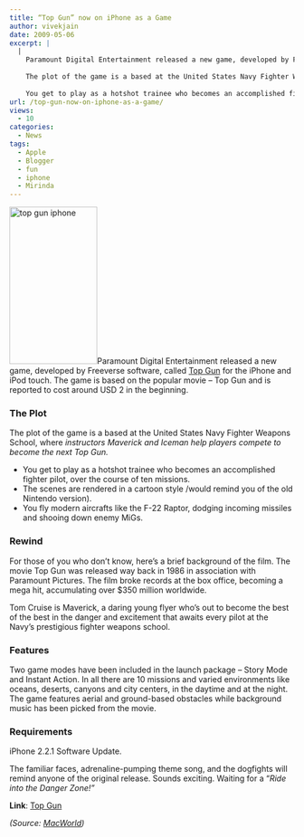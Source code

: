 ```yaml
---
title: “Top Gun” now on iPhone as a Game
author: vivekjain
date: 2009-05-06
excerpt: |
  |
    Paramount Digital Entertainment released a new game, developed by Freeverse software, called Top Gun for the iPhone and iPod touch. The game is based on the popular movie - Top Gun and is reported to cost around USD 2 in the beginning.
    
    The plot of the game is a based at the United States Navy Fighter Weapons School, where instructors Maverick and Iceman help players compete to become the next Top Gun. 
    
    You get to play as a hotshot trainee who becomes an accomplished fighter pilot, over the course of ten missions.
url: /top-gun-now-on-iphone-as-a-game/
views:
  - 10
categories:
  - News
tags:
  - Apple
  - Blogger
  - fun
  - iphone
  - Mirinda
---
```

<img class="alignright size-full wp-image-7689" src="http://cdn.devilsworkshop.org/files/2009/05/untitled3.jpg" alt="top gun iphone" width="155" height="278" />Paramount Digital Entertainment released a new game, developed by Freeverse software, called <a href="http://itunes.apple.com/WebObjects/MZStore.woa/wa/viewSoftware?id=313885030&mt=8" onclick="_gaq.push(['_trackEvent', 'outbound-article', 'http://itunes.apple.com/WebObjects/MZStore.woa/wa/viewSoftware?id=313885030&mt=8', 'Top Gun']);" >Top Gun</a> for the iPhone and iPod touch. The game is based on the popular movie &#8211; Top Gun and is reported to cost around USD 2 in the beginning.

### The Plot

The plot of the game is a based at the United States Navy Fighter Weapons School, where *instructors Maverick and Iceman* *help players compete to become the next Top Gun.*

  * You get to play as a hotshot trainee who becomes an accomplished fighter pilot, over the course of ten missions.
  * The scenes are rendered in a cartoon style /would remind you of the old Nintendo version).
  * You fly modern aircrafts like the F-22 Raptor, dodging incoming missiles and shooing down enemy MiGs.

### Rewind

For those of you who don’t know, here’s a brief background of the film. The movie Top Gun was released way back in 1986 in association with Paramount Pictures. The film broke records at the box office, becoming a mega hit, accumulating over $350 million worldwide.

Tom Cruise is Maverick, a daring young flyer who’s out to become the best of the best in the danger and excitement that awaits every pilot at the Navy&#8217;s prestigious fighter weapons school.

### Features

Two game modes have been included in the launch package &#8211; Story Mode and Instant Action. In all there are 10 missions and varied environments like oceans, deserts, canyons and city centers, in the daytime and at the night. The game features aerial and ground-based obstacles while background music has been picked from the movie.

### Requirements

iPhone 2.2.1 Software Update.

The familiar faces, adrenaline-pumping theme song, and the dogfights will remind anyone of the original release. Sounds exciting. Waiting for a “*Ride into the Danger Zone!”*

**Link**: <a href="http://itunes.apple.com/WebObjects/MZStore.woa/wa/viewSoftware?id=313885030&mt=8" onclick="_gaq.push(['_trackEvent', 'outbound-article', 'http://itunes.apple.com/WebObjects/MZStore.woa/wa/viewSoftware?id=313885030&mt=8', 'Top Gun']);" >Top Gun</a>

*(Source: *<a href="http://www.macworld.com/article/139914/2009/04/topgun.html" onclick="_gaq.push(['_trackEvent', 'outbound-article', 'http://www.macworld.com/article/139914/2009/04/topgun.html', 'MacWorld']);" ><em>MacWorld</em></a>*)*
